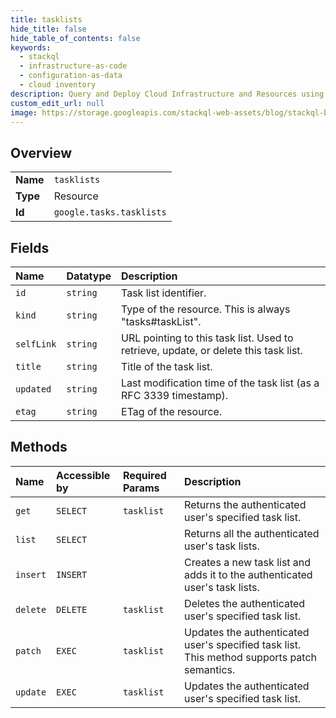 ```yaml
---
title: tasklists
hide_title: false
hide_table_of_contents: false
keywords:
  - stackql
  - infrastructure-as-code
  - configuration-as-data
  - cloud inventory
description: Query and Deploy Cloud Infrastructure and Resources using SQL
custom_edit_url: null
image: https://storage.googleapis.com/stackql-web-assets/blog/stackql-blog-post-featured-image.png
---
```

  
    

## Overview
<table><tbody>
<tr><td><b>Name</b></td><td><code>tasklists</code></td></tr>
<tr><td><b>Type</b></td><td>Resource</td></tr>
<tr><td><b>Id</b></td><td><code>google.tasks.tasklists</code></td></tr>
</tbody></table>

## Fields
| Name | Datatype | Description |
|:-----|:---------|:------------|
| `id` | `string` | Task list identifier. |
| `kind` | `string` | Type of the resource. This is always "tasks#taskList". |
| `selfLink` | `string` | URL pointing to this task list. Used to retrieve, update, or delete this task list. |
| `title` | `string` | Title of the task list. |
| `updated` | `string` | Last modification time of the task list (as a RFC 3339 timestamp). |
| `etag` | `string` | ETag of the resource. |
## Methods
| Name | Accessible by | Required Params | Description |
|:-----|:--------------|:----------------|:------------|
| `get` | `SELECT` | `tasklist` | Returns the authenticated user's specified task list. |
| `list` | `SELECT` |  | Returns all the authenticated user's task lists. |
| `insert` | `INSERT` |  | Creates a new task list and adds it to the authenticated user's task lists. |
| `delete` | `DELETE` | `tasklist` | Deletes the authenticated user's specified task list. |
| `patch` | `EXEC` | `tasklist` | Updates the authenticated user's specified task list. This method supports patch semantics. |
| `update` | `EXEC` | `tasklist` | Updates the authenticated user's specified task list. |
